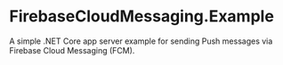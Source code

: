 # FirebaseCloudMessaging.Example
A simple .NET Core app server example for sending Push messages via Firebase Cloud Messaging (FCM).

